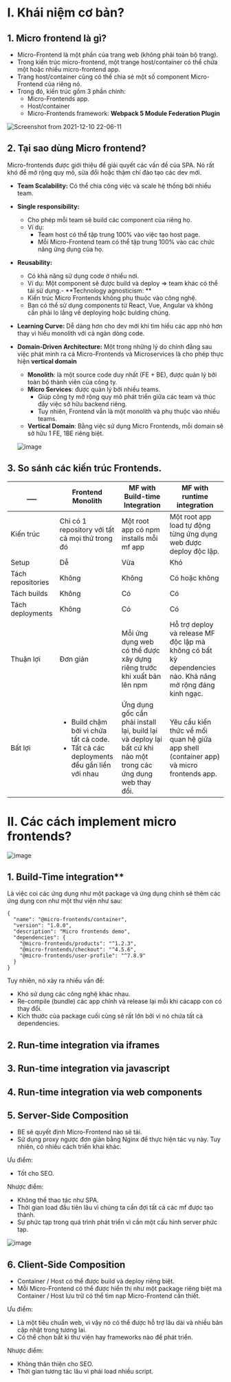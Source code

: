 # I. Khái niệm cơ bản?
## 1. Micro frontend là gì?
- Micro-Frontend là một phần của trang web (không phải toàn bộ trang).
- Trong kiến trúc micro-frontend, một trange host/container có thể chứa một hoặc nhiều micro-frontend app.
- Trang host/container cũng có thể chia sẻ một số component Micro-Frontend của riêng nó.
- Trong đó, kiến trúc gồm 3 phần chính:
  - Micro-Frontends app.
  - Host/container
  - Micro-Frontends framework: __Webpack 5 Module Federation Plugin__
 
![Screenshot from 2021-12-10 22-06-11](https://user-images.githubusercontent.com/30824675/145595519-6de656ab-afa1-4d00-86e9-038895ed6d69.png)


## 2. Tại sao dùng Micro frontend?
Micro-frontends được giới thiệu để giải quyết các vấn đề của SPA. Nó rất khó để mở rộng quy mô, sửa đổi hoặc thậm chí đào tạo các dev mới.
- **Team Scalability:** Có thể chia công việc và scale hệ thống bởi nhiều team. 
- **Single responsibility:**
  - Cho phép mỗi team sẽ build các component của riêng họ.
  - Ví dụ:
    - Team host có thể tập trung 100% vào việc tạo host page.
    - Mỗi Micro-Frontend team có thể tập trung 100% vào các chức năng ứng dụng của họ.
- **Reusability:** 
  - Có khả năng sử dụng code ở nhiểu nơi. 
  - Ví dụ: Một component sẽ được build và deploy => team khác có thể tái sử dụng.- **Technology agnosticism: **
  - Kiến trúc Micro Frontends không phụ thuộc vào công nghệ. 
  - Bạn có thể sử dụng components từ React, Vue, Angular và không cần phải lo lắng về deploying hoặc bulding chúng.
- **Learning Curve:** Dễ dàng hơn cho dev mới khi tìm hiểu các app nhỏ hơn thay vì hiểu monolith với cả ngàn dòng code.
- **Domain-Driven Architecture:** Một trong những lý do chính đằng sau việc phát minh ra cả Micro-Frontends và Microservices là cho phép thực hiện **vertical domain**
  - **Monolith**: là một source code duy nhất (FE + BE), được quản lý bởi toàn bộ thành viên của công ty.
  - **Micro Services**: được quản lý bởi nhiều teams.
    - Giúp công ty mở rộng quy mô phát triển giữa các team và thúc đẩy việc sở hữu backend riêng.
    - Tuy nhiên, Frontend vẫn là một monolith và phụ thuộc vào nhiều teams.
  - **Vertical Domain**: Bằng việc sử dụng Micro Frontends, mỗi domain sẽ sở hữu 1 FE, 1BE riêng biệt.
  
  ![image](https://user-images.githubusercontent.com/30824675/145671757-8bf8a10f-b120-46ec-ab3f-98f3203f1c18.png)

## 3. So sánh các kiến trúc Frontends.

___  | Frontend Monolith | MF with Build-time Integration | MF with runtime integration
------------- | ------------- | ------------ | ---------------
Kiến trúc | Chỉ có 1 repository với tất cả mọi thứ trong đó | Một root app có npm installs mỗi mf app | Một root app load tự động từng ứng dụng web được deploy độc lập.
Setup  | Dễ | Vừa | Khó
Tách repositories  | Không | Không | Có hoặc không
Tách builds  | Không | Có | Có
Tách deployments  | Không | Có | Có
Thuận lợi  | Đơn giản | Mỗi ứng dụng web có thể được xây dựng riêng trước khi xuất bản lên npm | Hỗ trợ deploy và release MF độc lập mà không có bất kỳ dependencies nào. Khả năng mở rộng đáng kinh ngạc.
Bất lợi  | <ul><li>Build chậm bởi vì chứa tất cả code.</li><li>Tất cả các deployments đều gắn liền với nhau</li></ul> | Ứng dụng gốc cần phải install lại, build lại và deploy lại bất cứ khi nào một trong các ứng dụng web thay đổi. | Yêu cầu kiến thức về mối quan hệ giữa app shell (container app) và micro frontends app.



# II. Các cách implement micro frontends?

![image](https://user-images.githubusercontent.com/30824675/145705336-d0438762-d995-4515-bc50-e60ff6f2728c.png)


## 1. Build-Time integration**
Là việc coi các ứng dụng như một package và ứng dụng chính sẽ thêm các ứng dụng con như một thư viện như sau:

```
{
  "name": "@micro-frontends/container",
  "version": "1.0.0",
  "description": "Micro frontends demo",
  "dependencies": {
    "@micro-frontends/products": "^1.2.3",
    "@micro-frontends/checkout": "^4.5.6",
    "@micro-frontends/user-profile": "^7.8.9"
  }
}
```

Tuy nhiên, nó xảy ra nhiều vấn đề:
- Khó sử dụng các công nghệ khác nhau.
- Re-compile (bundle) các app chính và release lại mỗi khi cácapp con có thay đổi.
- Kích thước của package cuối cùng sẽ rất lớn bởi vì nó chứa tất cả dependencies.

## 2. Run-time integration via iframes
## 3. Run-time integration via javascript
## 4. Run-time integration via web components
## 5. Server-Side Composition
- BE sẽ quyết định Micro-Frontend nào sẽ tải. 
- Sử dụng proxy ngược đơn giản bằng Nginx để thực hiện tác vụ này. Tuy nhiên, có nhiều cách triển khai khác.

Ưu điểm:
- Tốt cho SEO.

Nhược điểm:
- Không thể thao tác như SPA.
- Thời gian load đầu tiên lâu vì chúng ta cần đợi tất cả các mf được tạo thành.
- Sự phức tạp trong quá trình phát triển vì cần một cấu hình server phức tạp.

![image](https://user-images.githubusercontent.com/30824675/146583081-89b02f3f-f0e6-47df-88e8-65148a615990.png)

## 6. Client-Side Composition
- Container / Host có thể được build và deploy riêng biệt.
- Mỗi Micro-Frontend có thể được hiển thị như một package riêng biệt mà Container / Host lưu trữ có thể tìm nạp Micro-Frontend cần thiết.

Ưu điểm:
- Là một tiêu chuẩn web, vì vậy nó có thể được hỗ trợ lâu dài và nhiều bản cập nhật trong tương lai.
- Có thể chọn bất kì thư viện hay frameworks nào để phát triển.

Nhược điểm:
- Không thân thiện cho SEO.
- Thời gian tương tác lâu vì phải load nhiều script.

